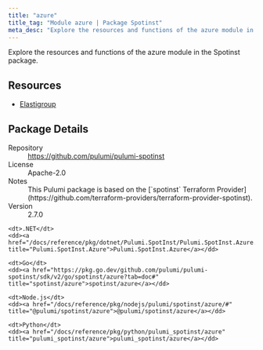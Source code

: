 ```yaml
---
title: "azure"
title_tag: "Module azure | Package Spotinst"
meta_desc: "Explore the resources and functions of the azure module in the Spotinst package."
---
```


<!-- WARNING: this file was generated by Pulumi Docs Generator. -->
<!-- Do not edit by hand unless you're certain you know what you are doing! -->

Explore the resources and functions of the azure module in the Spotinst package.

<h2 id="resources">Resources</h2>
<ul class="api">
    <li><a href="elastigroup" title="Elastigroup"><span class="symbol resource"></span>Elastigroup</a></li>
</ul>

<h2 id="package-details">Package Details</h2>
<dl class="package-details">
	<dt>Repository</dt>
	<dd><a href="https://github.com/pulumi/pulumi-spotinst">https://github.com/pulumi/pulumi-spotinst</a></dd>
	<dt>License</dt>
	<dd>Apache-2.0</dd>
	<dt>Notes</dt>
	<dd>This Pulumi package is based on the [`spotinst` Terraform Provider](https://github.com/terraform-providers/terraform-provider-spotinst).</dd>
	<dt>Version</dt>
	<dd>2.7.0</dd>
</dl>



<dl class="tabular">

    <dt>.NET</dt>
    <dd><a href="/docs/reference/pkg/dotnet/Pulumi.SpotInst/Pulumi.SpotInst.Azure.html" title="Pulumi.SpotInst.Azure">Pulumi.SpotInst.Azure</a></dd>

    <dt>Go</dt>
    <dd><a href="https://pkg.go.dev/github.com/pulumi/pulumi-spotinst/sdk/v2/go/spotinst/azure?tab=doc#" title="spotinst/azure">spotinst/azure</a></dd>

    <dt>Node.js</dt>
    <dd><a href="/docs/reference/pkg/nodejs/pulumi/spotinst/azure/#" title="@pulumi/spotinst/azure">@pulumi/spotinst/azure</a></dd>

    <dt>Python</dt>
    <dd><a href="/docs/reference/pkg/python/pulumi_spotinst/azure" title="pulumi_spotinst/azure">pulumi_spotinst/azure</a></dd>

</dl>

